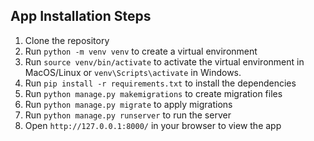 ## App Installation Steps
1. Clone the repository
2. Run `python -m venv venv` to create a virtual environment
3. Run `source venv/bin/activate` to activate the virtual environment in MacOS/Linux or `venv\Scripts\activate` in Windows.
4. Run `pip install -r requirements.txt` to install the dependencies
5. Run `python manage.py makemigrations` to create migration files
6. Run `python manage.py migrate` to apply migrations
7. Run `python manage.py runserver` to run the server
8. Open `http://127.0.0.1:8000/` in your browser to view the app
